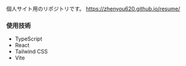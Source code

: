 個人サイト用のリポジトリです。
https://zhenyou620.github.io/resume/

### 使用技術
- TypeScript
- React
- Tailwind CSS
- Vite
